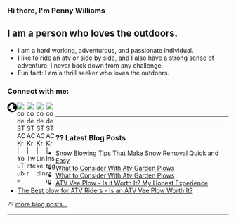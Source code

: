 ### Hi there, I'm Penny Williams
## I am a person who loves the outdoors.

-  I am a hard working, adventurous, and passionate individual. 
-  I like to ride an atv or side by side, and I also have a strong sense of adventure. I never back down from any challenge.
-  Fun fact: I am a thrill seeker who loves the outdoors.


### Connect with me:

[<img align="left" alt="codeSTACKr.com" width="22px" src="https://raw.githubusercontent.com/iconic/open-iconic/master/svg/globe.svg" />][website]
[<img align="left" alt="codeSTACKr | YouTube" width="22px" src="https://cdn.jsdelivr.net/npm/simple-icons@v3/icons/youtube.svg" />][youtube]
[<img align="left" alt="codeSTACKr | Twitter" width="22px" src="https://cdn.jsdelivr.net/npm/simple-icons@v3/icons/twitter.svg" />][twitter]
[<img align="left" alt="codeSTACKr | LinkedIn" width="22px" src="https://cdn.jsdelivr.net/npm/simple-icons@v3/icons/linkedin.svg" />][linkedin]
[<img align="left" alt="codeSTACKr | Instagram" width="22px" src="https://cdn.jsdelivr.net/npm/simple-icons@v3/icons/instagram.svg" />][instagram]

<br />

---

---

### ?? Latest Blog Posts

<!-- BLOG-POST-LIST:START -->
- [Snow Blowing Tips That Make Snow Removal Quick and Easy](https://pwilliams-atv-outdoor-adventures.blogspot.com/2021/10/snow-blowing-tips-that-make-snow.html)
- [What to Consider With Atv Garden Plows](https://www.youtube.com/watch?v=yGZj368z1cM)
- [What to Consider With Atv Garden Plows](https://pwilliams-atv-outdoor-adventures.blogspot.com/2021/10/what-to-consider-with-atv-garden-plows.html)
- [ATV Vee Plow - Is it Worth It? My Honest Experience](https://www.youtube.com/watch?v=pHwoCTGOyog)
- [The Best plow for ATV Riders - Is an ATV Vee Plow Worth It?](https://pwilliams-atv-outdoor-adventures.blogspot.com/2021/10/the-best-plow-for-atv-riders-is-atv-vee.html)
<!-- BLOG-POST-LIST:END -->

?? [more blog posts...](https://theministerofcapitalism.com/blog/)

---


[website]: https://pwilliams-atv-outdoor-adventures.blogspot.com/
[twitter]: https://twitter.com/williamspenny01 
[youtube]: https://www.youtube.com/channel/UCdr14c1LRgTzlFlO8MMPJmw
[instagram]: https://www.instagram.com/pwilliamsadventure/
[linkedin]: https://ca.linkedin.com/in/theministerofcapitalism
